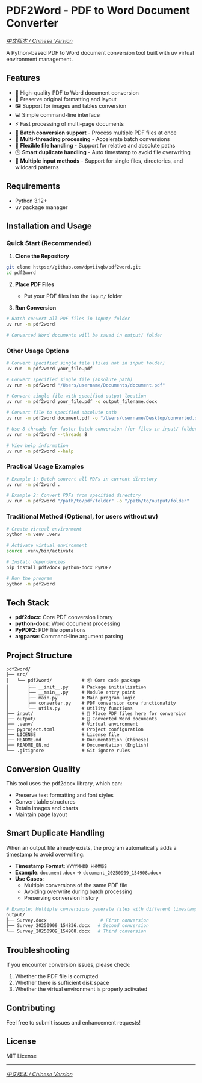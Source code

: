 # PDF2Word - PDF to Word Document Converter

*[中文版本 / Chinese Version](README.md)*

A Python-based PDF to Word document conversion tool built with uv virtual environment management.

## Features

- 🔄 High-quality PDF to Word document conversion
- 📝 Preserve original formatting and layout
- 🖼️ Support for images and tables conversion
- 💻 Simple command-line interface
- ⚡ Fast processing of multi-page documents
- 🚀 **Batch conversion support** - Process multiple PDF files at once
- 🧵 **Multi-threading processing** - Accelerate batch conversions
- 📁 **Flexible file handling** - Support for relative and absolute paths
- 🕒 **Smart duplicate handling** - Auto timestamp to avoid file overwriting
- 📂 **Multiple input methods** - Support for single files, directories, and wildcard patterns

## Requirements

- Python 3.12+
- uv package manager

## Installation and Usage

### Quick Start (Recommended)

1. **Clone the Repository**
```bash
git clone https://github.com/dpviivqb/pdf2word.git
cd pdf2word
```

2. **Place PDF Files**
   - Put your PDF files into the `input/` folder

3. **Run Conversion**
```bash
# Batch convert all PDF files in input/ folder
uv run -m pdf2word

# Converted Word documents will be saved in output/ folder
```

### Other Usage Options

```bash
# Convert specified single file (files not in input folder)
uv run -m pdf2word your_file.pdf

# Convert specified single file (absolute path)
uv run -m pdf2word "/Users/username/Documents/document.pdf"

# Convert single file with specified output location
uv run -m pdf2word your_file.pdf -o output_filename.docx

# Convert file to specified absolute path
uv run -m pdf2word document.pdf -o "/Users/username/Desktop/converted.docx"

# Use 8 threads for faster batch conversion (for files in input/ folder)
uv run -m pdf2word --threads 8

# View help information
uv run -m pdf2word --help
```

### Practical Usage Examples

```bash
# Example 1: Batch convert all PDFs in current directory
uv run -m pdf2word .

# Example 2: Convert PDFs from specified directory
uv run -m pdf2word "/path/to/pdf/folder" -o "/path/to/output/folder"
```

### Traditional Method (Optional, for users without uv)

```bash
# Create virtual environment
python -m venv .venv

# Activate virtual environment
source .venv/bin/activate

# Install dependencies
pip install pdf2docx python-docx PyPDF2

# Run the program
python -m pdf2word
```

## Tech Stack

- **pdf2docx**: Core PDF conversion library
- **python-docx**: Word document processing
- **PyPDF2**: PDF file operations
- **argparse**: Command-line argument parsing

## Project Structure

```text
pdf2word/
├── src/
│   └── pdf2word/           # 📦 Core code package
│       ├── __init__.py     # Package initialization
│       ├── __main__.py     # Module entry point
│       ├── main.py         # Main program logic
│       ├── converter.py    # PDF conversion core functionality
│       └── utils.py        # Utility functions
├── input/                  # 📁 Place PDF files here for conversion
├── output/                 # 📄 Converted Word documents
├── .venv/                  # Virtual environment
├── pyproject.toml          # Project configuration
├── LICENSE                 # License file
├── README.md               # Documentation (Chinese)
├── README_EN.md            # Documentation (English)
└── .gitignore              # Git ignore rules
```

## Conversion Quality

This tool uses the pdf2docx library, which can:

- Preserve text formatting and font styles
- Convert table structures
- Retain images and charts
- Maintain page layout

## Smart Duplicate Handling

When an output file already exists, the program automatically adds a timestamp to avoid overwriting:

- **Timestamp Format**: `YYYYMMDD_HHMMSS`
- **Example**: `document.docx` → `document_20250909_154908.docx`
- **Use Cases**:
  - Multiple conversions of the same PDF file
  - Avoiding overwrite during batch processing
  - Preserving conversion history

```bash
# Example: Multiple conversions generate files with different timestamps
output/
├── Survey.docx                    # First conversion
├── Survey_20250909_154836.docx   # Second conversion
└── Survey_20250909_154908.docx   # Third conversion
```

## Troubleshooting

If you encounter conversion issues, please check:

1. Whether the PDF file is corrupted
2. Whether there is sufficient disk space
3. Whether the virtual environment is properly activated

## Contributing

Feel free to submit issues and enhancement requests!

## License

MIT License

---

*[中文版本 / Chinese Version](README.md)*

